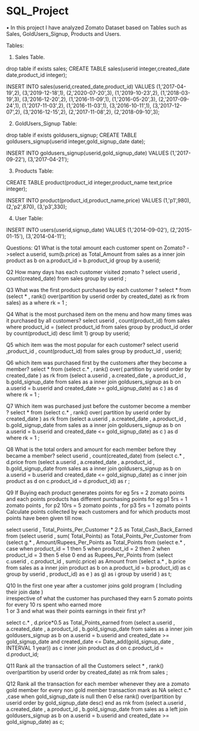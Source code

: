# SQL_Project
•	In this project I have analyzed Zomato Dataset based on Tables such as Sales, GoldUsers_Signup, Products and Users.

Tables:
1) Sales Table.

drop table if exists sales;
CREATE TABLE sales(userid integer,created_date date,product_id integer); 

INSERT INTO sales(userid,created_date,product_id) 
 VALUES (1,'2017-04-19',2),
(3,'2019-12-18',1),
(2,'2020-07-20',3),
(1,'2019-10-23',2),
(1,'2018-03-19',3),
(3,'2016-12-20',2),
(1,'2016-11-09',1),
(1,'2016-05-20',3),
(2,'2017-09-24',1),
(1,'2017-11-03',2),
(1,'2016-11-03',1),
(3,'2016-10-11',1),
(3,'2017-12-07',2),
(3,'2016-12-15',2),
(2,'2017-11-08',2),
(2,'2018-09-10',3);

2) GoldUsers_Signup Table:
   
drop table if exists goldusers_signup;
CREATE TABLE goldusers_signup(userid integer,gold_signup_date date); 

INSERT INTO goldusers_signup(userid,gold_signup_date) 
 VALUES (1,'2017-09-22'),
(3,'2017-04-21');

3) Products Table:

CREATE TABLE product(product_id integer,product_name text,price integer); 

INSERT INTO product(product_id,product_name,price) 
 VALUES
(1,'p1',980),
(2,'p2',870),
(3,'p3',330);

4) User Table:
   
INSERT INTO users(userid,signup_date) 
VALUES (1,'2014-09-02'),
(2,'2015-01-15'),
(3,'2014-04-11');


Questions:
Q1 What is the total amount each customer spent on Zomato?
->select a.userid, sum(b.price) as Total_Amount from 
sales as a inner join product as b on a.product_id = b.product_id group by a.userid;

Q2 How many days has each customer visited zomato ?
select userid , count(created_date) from sales group by userid  ;

Q3 What was the first product purchased by each customer ?
select * from  (select * , rank() over(partition by userid order by created_date) as rk from sales) as a where rk = 1  ;

Q4 What is the most purchased item on the menu and how many times was it purchased by all customers?
select userid , count(product_id) from sales where product_id = 
(select product_id from sales group by product_id order by count(product_id) desc limit 1) group by userid;

Q5 which item was the most popular for each customer?
select userid ,product_id , count(product_id)
 from sales group by product_id , userid;

 Q6 which item was purchased first by the customers after they become a member?
 select * from 
 (select c.* , rank() over( partition by userid order by created_date ) as rk from
 (select a.userid , a.created_date , a.product_id , b.gold_signup_date from sales as a
 inner join goldusers_signup as b on a.userid = b.userid and created_date >= gold_signup_date) as c ) as d where rk = 1 ;

 Q7  Which item was purchased just before the customer become a member ? 
select * from 
(select c.* , rank() over( partition by userid order by created_date ) as rk from
(select a.userid , a.created_date , a.product_id , b.gold_signup_date from sales as a
inner join goldusers_signup as b on a.userid = b.userid and created_date <= gold_signup_date) as c ) as d where rk = 1 ;

Q8   What is the total orders and amount for each member before they became a member?
select userid , count(created_date) from
(select c.* , d.price  from 
(select a.userid , a.created_date , a.product_id , b.gold_signup_date from sales as a inner join 
goldusers_signup as b on a.userid = b.userid and created_date <= gold_signup_date) as c inner join product as d on c.product_id = d.product_id) as r  ;

Q9 If Buying each product generates points for eg 5rs = 2 zomato points and each points products has different purchasing points
for eg p1 5rs = 1 zomato points , for p2 10rs = 5 zomato points , for p3 5rs = 1 zomato points  
 Calculate points collected by each customers and for which products most points have been given till now.
 
select userid , Total_Points_Per_Customer * 2.5 as Total_Cash_Back_Earned from
(select userid , sum( Total_Points) as Total_Points_Per_Customer from
(select g.* , Amount/Rupees_Per_Points as Total_Points from
(select e.* , case when product_id = 1 then 5 when product_id = 2 then 2 when product_id = 3 then 5 else 0 end as Rupees_Per_Points from
(select c.userid , c.product_id , sum(c.price) as Amount from
(select a.* , b.price from sales as a inner join product as b on 
a.product_id = b.product_id) as c group by userid , product_id) as e ) as g) as i group by userid ) as t;

Q10 In the first one year after a customer joins gold program ( Including their join date )  
 irrespective of what the customer has purchased they earn 5 zomato points for every 10 rs spent who earned more  
 1 or 3 and what was their points earnings in their first yr?

select c.* , d.price*0.5 as Total_Points_earned from
(select a.userid , a.created_date , a.product_id , b.gold_signup_date from sales as a
 inner join goldusers_signup as b on a.userid = b.userid and created_date >= gold_signup_date and created_date <= Date_add(gold_signup_date , INTERVAL 1 year)) as c 
 inner join product as d on c.product_id = d.product_id;

 Q11 Rank all the transaction of all the Customers
 select * , rank() over(partition by userid order by created_date) as rnk from sales ;

 Q12  Rank all the transaction for each member whenever they are a zomato gold member for every non gold member transaction mark as NA
 select c.* ,case when gold_signup_date is null then 0 else rank() over(partition by userid  order by gold_signup_date desc) end as rnk from
 (select a.userid , a.created_date , a.product_id , b.gold_signup_date from sales as a
 left join goldusers_signup as b on a.userid = b.userid and created_date >= gold_signup_date) as c;
